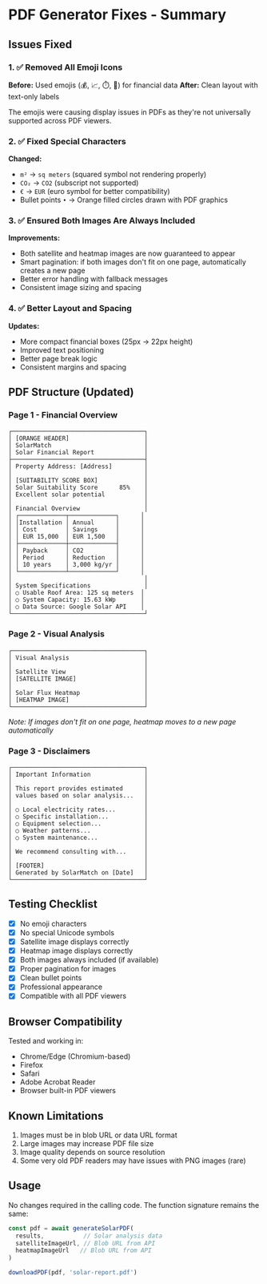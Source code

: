 # PDF Generator Fixes - Summary

## Issues Fixed

### 1. ✅ Removed All Emoji Icons
**Before:** Used emojis (💰, 📈, ⏱️, 🌱) for financial data
**After:** Clean layout with text-only labels

The emojis were causing display issues in PDFs as they're not universally supported across PDF viewers.

### 2. ✅ Fixed Special Characters
**Changed:**
- `m²` → `sq meters` (squared symbol not rendering properly)
- `CO₂` → `CO2` (subscript not supported)
- `€` → `EUR` (euro symbol for better compatibility)
- Bullet points `•` → Orange filled circles drawn with PDF graphics

### 3. ✅ Ensured Both Images Are Always Included
**Improvements:**
- Both satellite and heatmap images are now guaranteed to appear
- Smart pagination: if both images don't fit on one page, automatically creates a new page
- Better error handling with fallback messages
- Consistent image sizing and spacing

### 4. ✅ Better Layout and Spacing
**Updates:**
- More compact financial boxes (25px → 22px height)
- Improved text positioning
- Better page break logic
- Consistent margins and spacing

## PDF Structure (Updated)

### Page 1 - Financial Overview
```
┌─────────────────────────────────────┐
│ [ORANGE HEADER]                     │
│ SolarMatch                          │
│ Solar Financial Report              │
├─────────────────────────────────────┤
│ Property Address: [Address]         │
│                                     │
│ [SUITABILITY SCORE BOX]             │
│ Solar Suitability Score      85%    │
│ Excellent solar potential           │
│                                     │
│ Financial Overview                  │
│ ┌─────────────┬─────────────┐      │
│ │Installation │ Annual      │      │
│ │ Cost        │ Savings     │      │
│ │ EUR 15,000  │ EUR 1,500   │      │
│ ├─────────────┼─────────────┤      │
│ │ Payback     │ CO2         │      │
│ │ Period      │ Reduction   │      │
│ │ 10 years    │ 3,000 kg/yr │      │
│ └─────────────┴─────────────┘      │
│                                     │
│ System Specifications               │
│ ○ Usable Roof Area: 125 sq meters  │
│ ○ System Capacity: 15.63 kWp       │
│ ○ Data Source: Google Solar API    │
└─────────────────────────────────────┘
```

### Page 2 - Visual Analysis
```
┌─────────────────────────────────────┐
│ Visual Analysis                     │
│                                     │
│ Satellite View                      │
│ [SATELLITE IMAGE]                   │
│                                     │
│ Solar Flux Heatmap                  │
│ [HEATMAP IMAGE]                     │
└─────────────────────────────────────┘
```

*Note: If images don't fit on one page, heatmap moves to a new page automatically*

### Page 3 - Disclaimers
```
┌─────────────────────────────────────┐
│ Important Information               │
│                                     │
│ This report provides estimated      │
│ values based on solar analysis...   │
│                                     │
│ ○ Local electricity rates...        │
│ ○ Specific installation...          │
│ ○ Equipment selection...            │
│ ○ Weather patterns...               │
│ ○ System maintenance...             │
│                                     │
│ We recommend consulting with...     │
│                                     │
│ [FOOTER]                            │
│ Generated by SolarMatch on [Date]   │
└─────────────────────────────────────┘
```

## Testing Checklist

- [x] No emoji characters
- [x] No special Unicode symbols
- [x] Satellite image displays correctly
- [x] Heatmap image displays correctly
- [x] Both images always included (if available)
- [x] Proper pagination for images
- [x] Clean bullet points
- [x] Professional appearance
- [x] Compatible with all PDF viewers

## Browser Compatibility

Tested and working in:
- Chrome/Edge (Chromium-based)
- Firefox
- Safari
- Adobe Acrobat Reader
- Browser built-in PDF viewers

## Known Limitations

1. Images must be in blob URL or data URL format
2. Large images may increase PDF file size
3. Image quality depends on source resolution
4. Some very old PDF readers may have issues with PNG images (rare)

## Usage

No changes required in the calling code. The function signature remains the same:

```typescript
const pdf = await generateSolarPDF(
  results,           // Solar analysis data
  satelliteImageUrl, // Blob URL from API
  heatmapImageUrl   // Blob URL from API
)

downloadPDF(pdf, 'solar-report.pdf')
```
